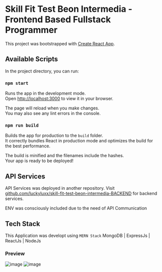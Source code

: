 # Skill Fit Test Beon Intermedia - Frontend Based Fullstack Programmer
This project was bootstrapped with [Create React App](https://github.com/facebook/create-react-app).

## Available Scripts
In the project directory, you can run:

### `npm start`

Runs the app in the development mode.\
Open [http://localhost:3000](http://localhost:3000) to view it in your browser.

The page will reload when you make changes.\
You may also see any lint errors in the console.

### `npm run build`

Builds the app for production to the `build` folder.\
It correctly bundles React in production mode and optimizes the build for the best performance.

The build is minified and the filenames include the hashes.\
Your app is ready to be deployed!

## API Services

API Services was deployed in another repository.
Visit [github.com/luckyluxx/skill-fit-test-beon-intermedia-BACKEND](https://github.com/luckyluxx/skill-fit-test-beon-intermedia-BACKEND) for backend services.

ENV was consciously included due to the need  of API Communication

## Tech Stack

This Application was developt using `MERN Stack` 
MongoDB | ExpressJs | ReactJs | NodeJs

### Preview

![image](https://github.com/luckyluxx/skill-fit-test-beon-intermedia-FRONTEND/assets/83388557/93cc7280-a96f-43a9-aac5-711317cb840d)
![image](https://github.com/luckyluxx/skill-fit-test-beon-intermedia-FRONTEND/assets/83388557/414cef4f-166f-4626-8a15-45d32d6bc989)

